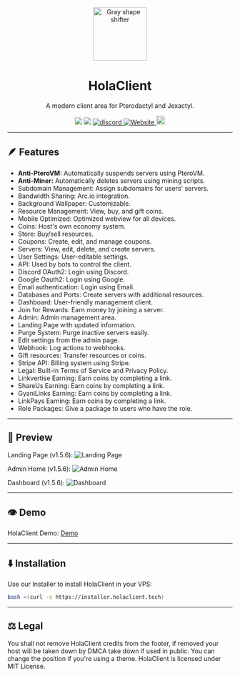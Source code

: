 <p align="center">
  <img src="https://media.discordapp.net/attachments/1082632266506850344/1108449684709703770/image.png" alt="Gray shape shifter" height="120" style="max-width: 100%;">
</p>
<h1 align="center" tabindex="-1" dir="auto">HolaClient</h1>
<p align="center" dir="auto">A modern client area for Pterodactyl and Jexactyl.</p>
<p align="center">
  <a><img src="https://img.shields.io/github/downloads/CR072/HolaClient/total?color=blue&label=Downloads @ Total"/>
  <img src="https://img.shields.io/github/downloads/CR072/HolaClient/latest/total?color=blue&label=Downloads @ Latest"/>
  <a href="https://discord.gg/CvqRH9TrYK"><img src="https://img.shields.io/discord/1038719273658499072?color=blue&label=Discord&logo=HolaClient&logoColor=blue" alt="discord" />
  <a href="https://docs.holaclient.tech"><img alt="Website" src="https://img.shields.io/website?down_color=lightred&down_message=Offline&label=Docs&up_color=blue&up_message=Online&url=https%3A%2F%2Fholaclient.tech%2F">
  <a  href="https://github.com/CR072/HolaClient/stargazers"><img src="https://img.shields.io/github/stars/CR072/HolaClient?label=Stars %E2%AD%90" height="20"/></a>
</p>

---

## 🪶 Features
- **Anti-PteroVM:** Automatically suspends servers using PteroVM.
- **Anti-Miner:** Automatically deletes servers using mining scripts.
- Subdomain Management: Assign subdomains for users' servers.
- Bandwidth Sharing: Arc.io integration.
- Background Wallpaper: Customizable.
- Resource Management: View, buy, and gift coins.
- Mobile Optimized: Optimized webview for all devices.
- Coins: Host's own economy system.
- Store: Buy/sell resources.
- Coupons: Create, edit, and manage coupons.
- Servers: View, edit, delete, and create servers.
- User Settings: User-editable settings.
- API: Used by bots to control the client.
- Discord OAuth2: Login using Discord.
- Google Oauth2: Login using Google.
- Email authentication: Login using Email.
- Databases and Ports: Create servers with additional resources.
- Dashboard: User-friendly management client.
- Join for Rewards: Earn money by joining a server.
- Admin: Admin management area.
- Landing Page with updated information.
- Purge System: Purge inactive servers easily.
- Edit settings from the admin page.
- Webhook: Log actions to webhooks.
- Gift resources: Transfer resources or coins.
- Stripe API: Billing system using Stripe.
- Legal: Built-in Terms of Service and Privacy Policy.
- Linkvertise Earning: Earn coins by completing a link.
- ShareUs Earning: Earn coins by completing a link.
- GyaniLinks Earning: Earn coins by completing a link.
- LinkPays Earning: Earn coins by completing a link.
- Role Packages: Give a package to users who have the role.

---

## 👀 Preview
Landing Page (v1.5.6):
![Landing Page](https://github.com/CR072/HolaClient/assets/102372274/8b3b0cea-1b7f-44e3-abf4-6da6c09a6e2b)

Admin Home (v1.5.6):
![Admin Home](https://github.com/CR072/HolaClient/assets/102372274/7a748fb0-1d6d-43ea-a1e2-4ce394d1d363)

Dashboard (v1.5.6):
![Dashboard](https://github.com/CR072/HolaClient/assets/102372274/2fcbb24a-ef24-4c7b-880c-736beee63f6f)


---

## 👁️ Demo
HolaClient Demo: [Demo](https://demo.holaclient.tech/)

---

## ⬇️ Installation
Use our Installer to install HolaClient in your VPS:<br>
```bash
bash <(curl -s https://installer.holaclient.tech)

```
    
---
    
## ⚖️  Legal
You shall not remove HolaClient credits from the footer, if removed your host will be taken down by DMCA take down if used in public. You can change the position if you're using a theme. HolaClient is licensed under MIT License.
